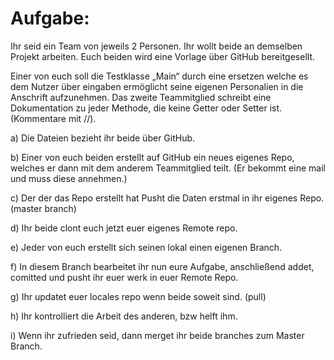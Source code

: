 # Aufgabe:
Ihr seid ein Team von jeweils 2 Personen. Ihr wollt beide an demselben Projekt arbeiten. Euch beiden wird eine Vorlage über GitHub bereitgesellt. 

Einer von euch soll die Testklasse „Main“ durch eine ersetzen welche es dem Nutzer über eingaben ermöglicht seine eigenen Personalien in die Anschrift aufzunehmen. Das zweite Teammitglied schreibt eine Dokumentation zu jeder Methode, die keine Getter oder Setter ist. (Kommentare mit //).


a)	Die Dateien bezieht ihr beide über GitHub.

b)	Einer von euch beiden erstellt auf GitHub ein neues eigenes Repo, welches er dann mit dem anderem Teammitglied teilt. (Er bekommt eine mail und muss diese annehmen.)

c)	Der der das Repo erstellt hat Pusht die Daten erstmal in ihr eigenes Repo. (master branch)

d)	Ihr beide clont euch jetzt euer eigenes Remote repo.

e)	Jeder von euch erstellt sich seinen lokal einen eigenen Branch.

f)	In diesem Branch bearbeitet ihr nun eure Aufgabe, anschließend addet, comitted und pusht ihr euer werk in euer Remote Repo.

g)	Ihr updatet euer locales repo wenn beide soweit sind. (pull)

h)	Ihr kontrolliert die Arbeit des anderen, bzw helft ihm.

i)	Wenn ihr zufrieden seid, dann merget ihr beide branches zum Master Branch.
